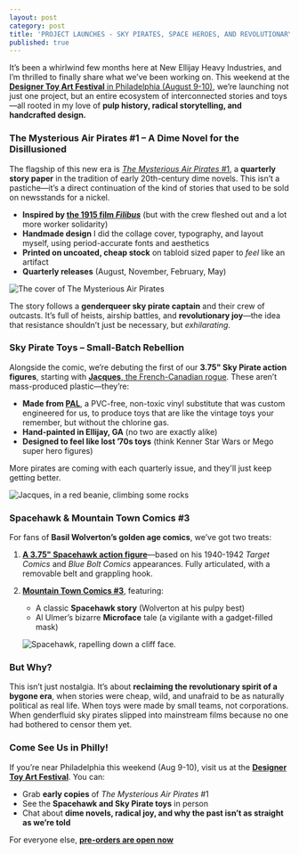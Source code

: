 ```yaml
---
layout: post
category: post
title: 'PROJECT LAUNCHES - SKY PIRATES, SPACE HEROES, AND REVOLUTIONARY JOY'
published: true
---
```

It’s been a whirlwind few months here at New Ellijay Heavy Industries, and I’m thrilled to finally share what we’ve been working on. This weekend at the [**Designer Toy Art Festival** in Philadelphia (August 9-10)](https://www.toyartfest.com/about), we’re launching not just one project, but an entire ecosystem of interconnected stories and toys—all rooted in my love of **pulp history, radical storytelling, and handcrafted design.**  

### **The Mysterious Air Pirates #1 – A Dime Novel for the Disillusioned**  
The flagship of this new era is [*The Mysterious Air Pirates* #1](https://www.mountaintowntoys.com/product/the-mysterious-air-pirates-volume-1-issue-1/), a **quarterly story paper** in the tradition of early 20th-century dime novels. This isn’t a pastiche—it’s a direct continuation of the kind of stories that used to be sold on newsstands for a nickel.  

- **Inspired by [the 1915 film *Filibus*](https://en.wikipedia.org/wiki/File:Filibus_1915.webm)** (but with the crew fleshed out and a lot more worker solidarity)  
- **Handmade design** I did the collage cover, typography, and layout myself, using period-accurate fonts and aesthetics  
- **Printed on uncoated, cheap stock** on tabloid sized paper to *feel* like an artifact  
- **Quarterly releases** (August, November, February, May)  

![The cover of The Mysterious Air Pirates]({{site.baseurl}}/images/908.jpg)

The story follows a **genderqueer sky pirate captain** and their crew of outcasts. It’s full of heists, airship battles, and **revolutionary joy**—the idea that resistance shouldn’t just be necessary, but *exhilarating*.  

### **Sky Pirate Toys – Small-Batch Rebellion**  
Alongside the comic, we’re debuting the first of our **3.75" Sky Pirate action figures**, starting with [**Jacques**, the French-Canadian rogue](https://www.mountaintowntoys.com/product/jacques-sky-pirate-fun-size-heroes-coming-soon/). These aren’t mass-produced plastic—they’re:  

- **Made from [PAL](https://www.mountaintowntoys.com/product/pal-toy-1lb-white/)**, a PVC-free, non-toxic vinyl substitute that was custom engineered for us, to produce toys that are like the vintage toys your remember, but without the chlorine gas.
- **Hand-painted in Ellijay, GA** (no two are exactly alike)  
- **Designed to feel like lost ’70s toys** (think Kenner Star Wars or Mego super hero figures)  

More pirates are coming with each quarterly issue, and they'll just keep getting better. 

![Jacques, in a red beanie, climbing some rocks]({{site.baseurl}}/images/850.jpg)


### **Spacehawk & Mountain Town Comics #3**  
For fans of **Basil Wolverton’s golden age comics**, we’ve got two treats:  

1. **[A 3.75" Spacehawk action figure](https://www.mountaintowntoys.com/product/spacehawk-fun-size-heroes-coming-soon/)**—based on his 1940-1942 *Target Comics* and *Blue Bolt Comics* appearances. Fully articulated, with a removable belt and grappling hook.  
2. **[Mountain Town Comics #3](https://www.mountaintowntoys.com/product/mountain-town-comics-issue-3-spacehawk-and-microface/)**, featuring:  
   - A classic **Spacehawk story** (Wolverton at his pulpy best)  
   - Al Ulmer’s bizarre **Microface** tale (a vigilante with a gadget-filled mask)  
   
   ![Spacehawk, rapelling down a cliff face. ]({{site.baseurl}}/images/881.jpg)


### **But Why?**  
This isn’t just nostalgia. It’s about **reclaiming the revolutionary spirit of a bygone era**, when stories were cheap, wild, and unafraid to be as naturally political as real life. When toys were made by small teams, not corporations. When genderfluid sky pirates slipped into mainstream films because no one had bothered to censor them yet.  

### **Come See Us in Philly!**  
If you’re near Philadelphia this weekend (Aug 9-10), visit us at the **[Designer Toy Art Festival](https://www.toyartfest.com/about)**. You can:  
- Grab **early copies** of *The Mysterious Air Pirates* #1  
- See the **Spacehawk and Sky Pirate toys** in person  
- Chat about **dime novels, radical joy, and why the past isn’t as straight as we’re told**  

For everyone else, **[pre-orders are open now](https://mountaintowntoys.com)**
